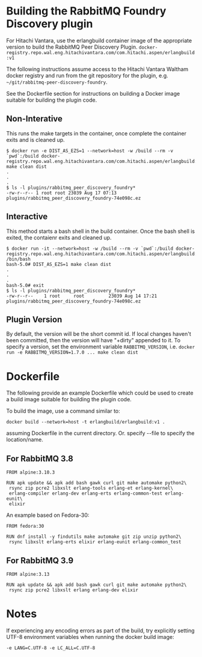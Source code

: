 # Building the RabbitMQ Foundry Discovery plugin
For Hitachi Vantara, use the erlangbuild container image of the appropriate version to build the RabbitMQ Peer Discovery Plugin.
`docker-registry.repo.wal.eng.hitachivantara.com/com.hitachi.aspen/erlangbuild:v1`

The following instructions assume access to the Hitachi Vantara Waltham docker registry and run from the git repository for the plugin, e.g. `~/git/rabbitmq-peer-discovery-foundry`.

See the Dockerfile section for instructions on building a Docker image suitable for building the plugin code.
## Non-Interative
This runs the make targets in the container, once complete the container exits and is cleaned up.

```
$ docker run -e DIST_AS_EZS=1 --network=host -w /build --rm -v `pwd`:/build docker-registry.repo.wal.eng.hitachivantara.com/com.hitachi.aspen/erlangbuild:v1 make clean dist
.
.
.
$ ls -l plugins/rabbitmq_peer_discovery_foundry*
-rw-r--r-- 1 root root 23039 Aug 17 07:13 plugins/rabbitmq_peer_discovery_foundry-74e098c.ez
```

## Interactive
This method starts a bash shell in the build container.  Once the bash shell is exited, the contaienr exits and cleaned up.

```
$ docker run -it --network=host -w /build --rm -v `pwd`:/build docker-registry.repo.wal.eng.hitachivantara.com/com.hitachi.aspen/erlangbuild:v1 /bin/bash
bash-5.0# DIST_AS_EZS=1 make clean dist
.
.
.
bash-5.0# exit
$ ls -l plugins/rabbitmq_peer_discovery_foundry*
-rw-r--r--    1 root     root         23039 Aug 14 17:21 plugins/rabbitmq_peer_discovery_foundry-74e098c.ez
```

## Plugin Version
By default, the version will be the short commit id.  If local changes haven't been committed, then the version will have "+dirty" appended to it.
To specify a version, set the environment variable `RABBITMQ_VERSION`, i.e. `docker run -e RABBITMQ_VERSION=1.7.0 ... make clean dist`

# Dockerfile
The following provide an example Dockerfile which could be used to create a build image suitable for building the plugin code.

To build the image, use a command similar to:

    docker build --network=host -t erlangbuild/erlangbuild:v1 .

assuming Dockerfile in the current directory. Or. specify --file <dockerfile> to specify the location/name.

##  For RabbitMQ 3.8

    FROM alpine:3.10.3

    RUN apk update && apk add bash gawk curl git make automake python2\
     rsync zip pcre2 libxslt erlang-tools erlang-et erlang-kernel\
     erlang-compiler erlang-dev erlang-erts erlang-common-test erlang-eunit\
     elixir

An example based on Fedora-30:

    FROM fedora:30

    RUN dnf install -y findutils make automake git zip unzip python2\
     rsync libxslt erlang-erts elixir erlang-eunit erlang-common_test

## For RabbitMQ 3.9

    FROM alpine:3.13

    RUN apk update && apk add bash gawk curl git make automake python2\
     rsync zip pcre2 libxslt erlang erlang-dev elixir
# Notes
If experiencing any encoding errors as part of the build, try explicitly setting UTF-8 environment variables when running the docker build image:

    -e LANG=C.UTF-8 -e LC_ALL=C.UTF-8
